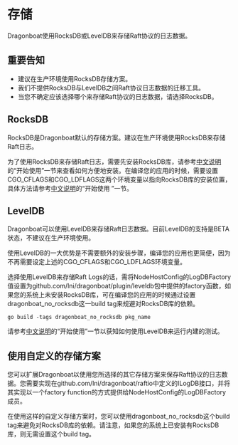 # 存储 #

Dragonboat使用RocksDB或LevelDB来存储Raft协议的日志数据。

## 重要告知 ##

* 建议在生产环境使用RocksDB存储方案。
* 我们不提供RocksDB与LevelDB之间Raft协议日志数据的迁移工具。
* 当您不确定应该选择哪个来存储Raft协议的日志数据，请选择RocksDB。

## RocksDB ##

RocksDB是Dragonboat默认的存储方案。建议在生产环境使用RocksDB来存储Raft日志。

为了使用RocksDB来存储Raft日志，需要先安装RocksDB库，请参考[中文说明](https://github.com/lni/dragonboat/blob/master/README.CHS.md)的“开始使用”一节来查看如何方便地安装。在编译您的应用的时候，需要设置CGO_CFLAGS和CGO_LDFLAGS这两个环境变量以指向RocksDB库的安装位置，具体方法请参考[中文说明](https://github.com/lni/dragonboat/blob/master/README.CHS.md)的“开始使用
”一节。

## LevelDB ##

Dragonboat可以使用LevelDB来存储Raft日志数据。目前LevelDB的支持是BETA状态，不建议在生产环境使用。

使用LevelDB的一大优势是不需要额外的安装步骤，编译您的应用也更简便，因为不再需要设定上述的CGO_CFLAGS和CGO_LDFLAGS环境变量。

选择使用LevelDB来存储Raft Logs的话，需将NodeHostConfig的LogDBFactory值设置为github.com/lni/dragonboat/plugin/leveldb包中提供的factory函数，如果您的系统上未安装RocksDB库，可在编译您的应用的时候通过设置dragonboat_no_rocksdb这一build tag来规避对RocksDB库的依赖。

```
go build -tags dragonboat_no_rocksdb pkg_name
```

请参考[中文说明](https://github.com/lni/dragonboat/blob/master/README.CHS.md)的“开始使用”一节以获知如何使用LevelDB来运行内建的测试。

## 使用自定义的存储方案 ##

您可以扩展Dragonboat以使用您所选择的其它存储方案来保存Raft协议的日志数据。您需要实现在github.com/lni/dragonboat/raftio中定义的ILogDB接口，并将其实现以一个factory function的方式提供给NodeHostConfig的LogDBFactory成员。

在使用这样的自定义存储方案时，您可以使用dragonboat_no_rocksdb这个build tag来避免对RocksDB库的依赖。请注意，如果您的系统上已安装有RocksDB库，则无需设置这个build tag。
